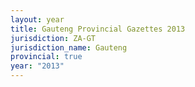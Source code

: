 ```yaml
---
layout: year
title: Gauteng Provincial Gazettes 2013
jurisdiction: ZA-GT
jurisdiction_name: Gauteng
provincial: true
year: "2013"
---
```

